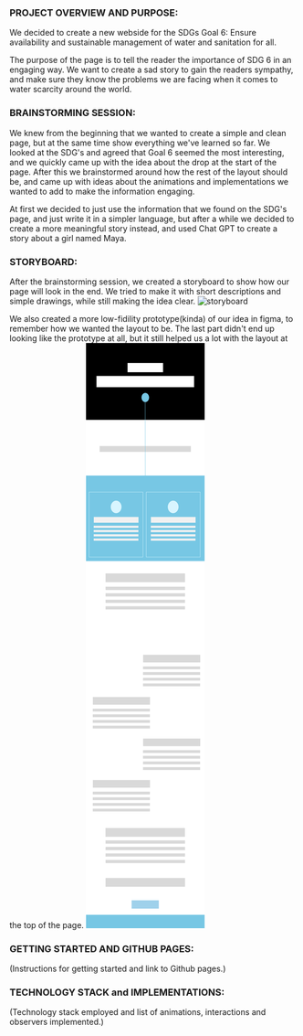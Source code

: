 
### PROJECT OVERVIEW AND PURPOSE:
We decided to create a new webside for the SDGs Goal 6: Ensure availability and sustainable management of water and sanitation for all. 

The purpose of the page is to tell the reader the importance of SDG 6 in an engaging way. We want to create a sad story to gain the readers sympathy, and make sure they know the problems we are facing when it comes to water scarcity around the world.

### BRAINSTORMING SESSION:
We knew from the beginning that we wanted to create a simple and clean page, but at the same time show everything we've learned so far. We looked at the SDG's and agreed that Goal 6 seemed the most interesting, and we quickly came up with the idea about the drop at the start of the page. After this we brainstormed around how the rest of the layout should be, and came up with ideas about the animations and implementations we wanted to add to make the information engaging.

At first we decided to just use the information that we found on the SDG's page, and just write it in a simpler language, but after a while we decided to create a more meaningful story instead, and used Chat GPT to create a story about a girl named Maya.

### STORYBOARD:
After the brainstorming session, we created a storyboard to show how our page will look in the end. We tried to make it with short descriptions and simple drawings, while still making the idea clear. ![storyboard](storyboard.png)

We also created a more low-fidility prototype(kinda) of our idea in figma, to remember how we wanted the layout to be. The last part didn't end up looking like the prototype at all, but it still helped us a lot with the layout at the top of the page. ![sketch](lowfi-prototype.png)

### GETTING STARTED AND GITHUB PAGES:
(Instructions for getting started and link to Github pages.)

### TECHNOLOGY STACK and IMPLEMENTATIONS:
(Technology stack employed and list of animations, interactions and observers implemented.)